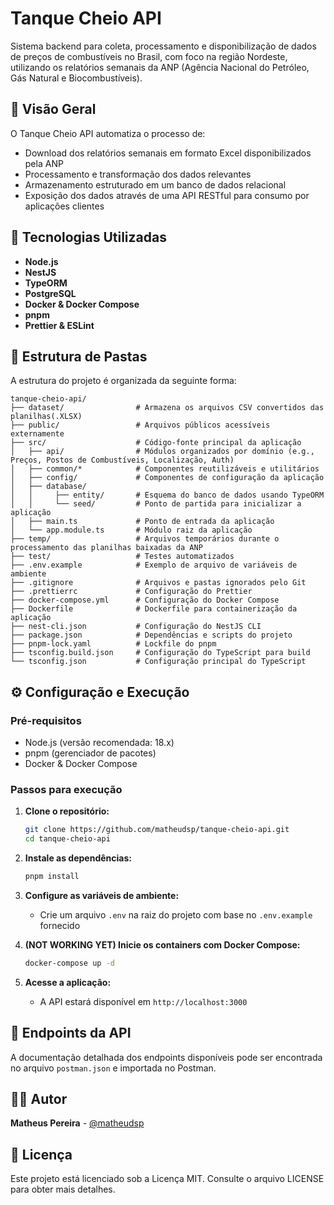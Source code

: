 # Tanque Cheio API

Sistema backend para coleta, processamento e disponibilização de dados de preços de combustíveis no Brasil, com foco na região Nordeste, utilizando os relatórios semanais da ANP (Agência Nacional do Petróleo, Gás Natural e Biocombustíveis).

## 📌 Visão Geral

O Tanque Cheio API automatiza o processo de:

- Download dos relatórios semanais em formato Excel disponibilizados pela ANP
- Processamento e transformação dos dados relevantes
- Armazenamento estruturado em um banco de dados relacional
- Exposição dos dados através de uma API RESTful para consumo por aplicações clientes

## 🚀 Tecnologias Utilizadas

- **Node.js**
- **NestJS**
- **TypeORM**
- **PostgreSQL**
- **Docker & Docker Compose**
- **pnpm**
- **Prettier & ESLint**

## 📁 Estrutura de Pastas

A estrutura do projeto é organizada da seguinte forma:

```
tanque-cheio-api/
├── dataset/                # Armazena os arquivos CSV convertidos das planilhas(.XLSX)
├── public/                 # Arquivos públicos acessíveis externamente
├── src/                    # Código-fonte principal da aplicação
│   ├── api/                # Módulos organizados por domínio (e.g., Preços, Postos de Combustíveis, Localização, Auth)
│   ├── common/*            # Componentes reutilizáveis e utilitários
│   ├── config/             # Componentes de configuração da aplicação
│   ├── database/
│   │     ├── entity/       # Esquema do banco de dados usando TypeORM
│   │     └── seed/         # Ponto de partida para inicializar a aplicação
│   ├── main.ts             # Ponto de entrada da aplicação
│   └── app.module.ts       # Módulo raiz da aplicação
├── temp/                   # Arquivos temporários durante o processamento das planilhas baixadas da ANP
├── test/                   # Testes automatizados
├── .env.example            # Exemplo de arquivo de variáveis de ambiente
├── .gitignore              # Arquivos e pastas ignorados pelo Git
├── .prettierrc             # Configuração do Prettier
├── docker-compose.yml      # Configuração do Docker Compose
├── Dockerfile              # Dockerfile para containerização da aplicação
├── nest-cli.json           # Configuração do NestJS CLI
├── package.json            # Dependências e scripts do projeto
├── pnpm-lock.yaml          # Lockfile do pnpm
├── tsconfig.build.json     # Configuração do TypeScript para build
└── tsconfig.json           # Configuração principal do TypeScript
```

## ⚙️ Configuração e Execução

### Pré-requisitos

- Node.js (versão recomendada: 18.x)
- pnpm (gerenciador de pacotes)
- Docker & Docker Compose

### Passos para execução

1. **Clone o repositório:**
   ```bash
   git clone https://github.com/matheudsp/tanque-cheio-api.git
   cd tanque-cheio-api
   ```

2. **Instale as dependências:**
   ```bash
   pnpm install
   ```

3. **Configure as variáveis de ambiente:**
   - Crie um arquivo `.env` na raiz do projeto com base no `.env.example` fornecido

4. **(NOT WORKING YET) Inicie os containers com Docker Compose:**
   ```bash
   docker-compose up -d
   ```

5. **Acesse a aplicação:**
   - A API estará disponível em `http://localhost:3000`

## 📌 Endpoints da API

A documentação detalhada dos endpoints disponíveis pode ser encontrada no arquivo `postman.json` e importada no Postman.

<!-- ## 🧪 Testes

Para executar os testes automatizados:

```bash
pnpm test
``` -->

## 🧑‍💻 Autor

**Matheus Pereira** - [@matheudsp](https://github.com/matheudsp)

## 📄 Licença

Este projeto está licenciado sob a Licença MIT. Consulte o arquivo LICENSE para obter mais detalhes.